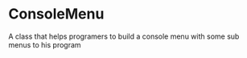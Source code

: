 # ConsoleMenu
 A class that helps programers to build a console menu with some sub menus to his program
